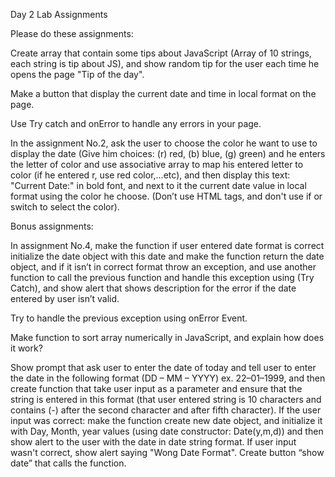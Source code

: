 Day 2 Lab Assignments

Please do these assignments:

Create array that contain some tips about JavaScript (Array of 10 strings, each string is tip about JS), and show random tip for the user each time he opens the page "Tip of the day".

Make a button that display the current date and time in local format on the page.

Use Try catch and onError to handle any errors in your page.

In the assignment No.2, ask the user to choose the color he want to use to display the date (Give him choices: (r) red, (b) blue, (g) green) and he enters the letter of color and use associative array to map his entered letter to color (if he entered r, use red color,…etc), and then display this text: "Current Date:" in bold font, and next to it the current date value in local format using the color he choose. (Don’t use HTML tags, and don't use if or switch to select the color).

Bonus assignments:

In assignment No.4, make the function if user entered date format is correct initialize the date object with this date and make the function return the date object, and if it isn’t in correct format throw an exception, and use another function to call the previous function and handle this exception using (Try Catch), and show alert that shows description for the error if the date entered by user isn’t valid.

Try to handle the previous exception using onError Event.

Make function to sort array numerically in JavaScript, and explain how does it work?

Show prompt that ask user to enter the date of today and tell user to enter the date in the following format (DD – MM – YYYY) ex. 22–01–1999, and then create function that take user input as a parameter and ensure that the string is entered in this format (that user entered string is 10 characters and contains (-) after the second character and after fifth character). If the user input was correct: make the function create new date object, and initialize it with Day, Month, year values (using date constructor: Date(y,m,d)) and then show alert to the user with the date in date string format. If user input wasn't correct, show alert saying "Wong Date Format". Create button “show date” that calls the function.
